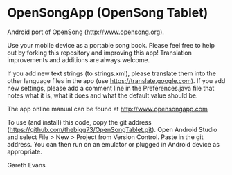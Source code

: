 # OpenSongApp (OpenSong Tablet)
Android port of OpenSong (http://www.opensong.org).

Use your mobile device as a portable song book.  Please feel free to help out by forking this repository and improving this app!  Translation improvements and additions are always welcome.

If you add new text strings (to strings.xml), please translate them into the other language files in the app (use https://translate.google.com).
If you add new settings, please add a comment line in the Preferences.java file that notes what it is, what it does and what the default value should be.

The app online manual can be found at http://www.opensongapp.com

To use (and install) this code, copy the git address (https://github.com/thebigg73/OpenSongTablet.git).  Open Android Studio and select File > New > Project from Version Control.  Paste in the git address.
You can then run on an emulator or plugged in Android device as appropriate.

Gareth Evans
